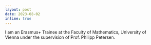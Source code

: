 ```yaml
---
layout: post
date: 2023-08-02
inline: true
---
```


I am an Erasmus+ Trainee at the <a style="text-decoration:none" href="https://mathematik.univie.ac.at/en/" target="_blank">Faculty of Mathematics, University of Vienna</a> under the supervision of <a style="text-decoration:none" href="http://www.pc-petersen.eu/" target="_blank">Prof. Philipp Petersen</a>.
